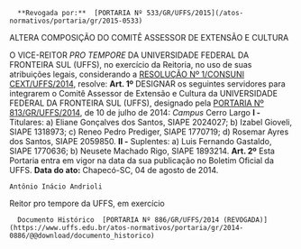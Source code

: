       **Revogada por:**  [PORTARIA Nº 533/GR/UFFS/2015](/atos-normativos/portaria/gr/2015-0533) 

   ALTERA COMPOSIÇÃO DO COMITÊ ASSESSOR DE EXTENSÃO E CULTURA  

 O VICE-REITOR *PRO TEMPORE*  DA UNIVERSIDADE FEDERAL DA FRONTEIRA SUL (UFFS), no exercício da Reitoria, no uso de suas atribuições legais, considerando a [RESOLUÇÃO Nº 1/CONSUNI CEXT/UFFS/2014](https://www.uffs.edu.br/atos-normativos/resolucao/consunicext/2014-0001), resolve:   **Art. 1º**  DESIGNAR os seguintes servidores para integrarem o Comitê Assessor de Extensão e Cultura da UNIVERSIDADE FEDERAL DA FRONTEIRA SUL (UFFS), designado pela [PORTARIA Nº 813/GR/UFFS/2014](https://www.uffs.edu.br/atos-normativos/portaria/gr/2014-0813), de 10 de julho de 2014: *Campus*  Cerro Largo **I -**  Titulares: a) Eliane Gonçalves dos Santos, SIAPE 2024027; b) Izabel Gioveli, SIAPE 1318973; c) Reneo Pedro Prediger, SIAPE 1770719; d) Rosemar Ayres dos Santos, SIAPE 2059850. **II -**  Suplentes: a) Luis Fernando Gastaldo, SIAPE 1770636; b) Neusete Machado Rigo, SIAPE 1893214.   **Art. 2º**  Esta Portaria entra em vigor na data da sua publicação no Boletim Oficial da UFFS.        **Data do ato:** Chapecó-SC, 04 de agosto de 2014.   
 

    Antônio Inácio Andrioli   
 Reitor pro tempore da UFFS, em exercício 

      Documento Histórico  [PORTARIA Nº 886/GR/UFFS/2014 (REVOGADA)](https://www.uffs.edu.br/atos-normativos/portaria/gr/2014-0886/@@download/documento_historico)     
      